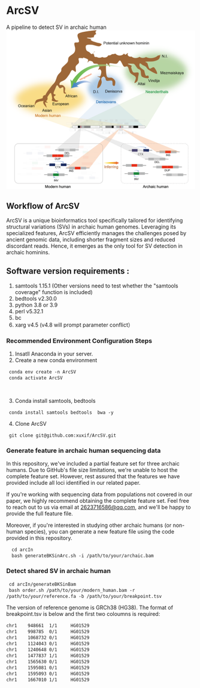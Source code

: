 # ArcSV
A pipeline to detect SV in archaic human
<br/>
![This is an image](https://github.com/xuxif/ArcSV/blob/main/Figure1_github.png )
<br/>
##
## Workflow of ArcSV <br />
ArcSV is a unique bioinformatics tool specifically tailored for identifying structural variations (SVs) in archaic human genomes. Leveraging its specialized features, ArcSV efficiently manages the challenges posed by ancient genomic data, including shorter fragment sizes and reduced discordant reads. Hence, it emerges as the only tool for SV detection in archaic hominins.

## Software version requirements : <br />
1. samtools 1.15.1 (Other versions need to test whether the "samtools coverage" function is included)<br />
2. bedtools v2.30.0<br />
3. python 3.8 or 3.9 <br />
4. perl v5.32.1<br />
5. bc <br />
6. xarg v4.5 (v4.8 will prompt parameter conflict）
### Recommended Environment Configuration Steps
1. Insatll Anaconda in your server.
2. Create a new conda environment 
 
 ```
  conda env create -n ArcSV 
  conda activate ArcSV
 ```
 <br />
 
3. Conda install samtools, bedtools
 
 ```
  conda install samtools bedtools  bwa -y
  ```
4. Clone ArcSV
 
 ```
  git clone git@github.com:xuxif/ArcSV.git
  ```
### Generate feature in archaic human sequencing data
In this repository, we've included a partial feature set for three archaic humans. Due to GitHub's file size limitations, we're unable to host the complete feature set. However, rest assured that the features we have provided include all loci identified in our related paper.

If you're working with sequencing data from populations not covered in our paper, we highly recommend obtaining the complete feature set. Feel free to reach out to us via email at 2623716586@qq.com, and we'll be happy to provide the full feature file.

Moreover, if you're interested in studying other archaic humans (or non-human species), you can generate a new feature file using the code provided in this repository.
```
  cd arcIn
  bash generateBKSinArc.sh -i /path/to/your/archaic.bam 
  ```

### Detect shared SV in archaic human
 ```
  cd arcIn/generateBKSinBam
  bash order.sh /path/to/your/modern_human.bam -r /path/to/your/reference.fa -b /path/to/your/breakpoint.tsv
  ```
The version of reference genome is GRCh38 (HG38). The format of breakpoint.tsv is below and the first two coloumns is required:
```
chr1    948661  1/1     HG01529
chr1    998785  0/1     HG01529
chr1    1068732 0/1     HG01529
chr1    1124043 0/1     HG01529
chr1    1240648 0/1     HG01529
chr1    1477837 1/1     HG01529
chr1    1565630 0/1     HG01529
chr1    1595081 0/1     HG01529
chr1    1595093 0/1     HG01529
chr1    1667010 1/1     HG01529
```
